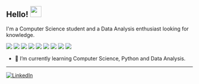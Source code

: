 ## Hello! <img src="https://raw.githubusercontent.com/MartinHeinz/MartinHeinz/master/wave.gif" width="30px">


I'm a Computer Science student and a Data Analysis enthusiast looking for knowledge. 

![](https://img.shields.io/badge/OS-Linux-informational?style=flat&logo=linux&logoColor=white&color=5690fc)
![](https://img.shields.io/badge/Code-Python-informational?style=flat&logo=python&logoColor=white&color=5690fc)
![](https://img.shields.io/badge/Code-NumPy-informational?style=flat&logo=NumPy&logoColor=white&color=5690fc)
![](https://img.shields.io/badge/code-pandas-informational?style=flat&logo=pandas&logoColor=white&color=5690fc)
![](https://img.shields.io/badge/DB-MySQL-informational?style=flat&logo=mysql&logoColor=white&color=5690fc)
![](https://img.shields.io/badge/DB-Google_BigQuery-informational?style=flat&logo=google&logoColor=white&color=5690fc)
![](https://img.shields.io/badge/Data-Power_BI-informational?style=flat&logo=Power_BI&logoColor=white&color=5690fc)
![](https://img.shields.io/badge/Data-Excel-informational?style=flat&logo=Excel&logoColor=white&color=5690fc)
![](https://img.shields.io/badge/tools-Jupyter-informational?style=flat&logo=jupyter&logoColor=white&color=5690fc)


- 🌱 I’m currently learning Computer Science, Python and Data Analysis.

---

[![LinkedIn](https://img.shields.io/badge/-linkedin-0A66C2?logo=linkedin&logoColor=white&style=for-the-badge)](https://www.linkedin.com/in/camila-b-0878a2108)

<!-- 
- 🔭 I’m currently working on ...
- 👯 I’m looking to collaborate on ...
- 🤔 I’m looking for help with ...
- 💬 Ask me about ...
- 📫 How to reach me: ...
- 😄 Pronouns: ...
- ⚡ Fun fact: ...
-->
